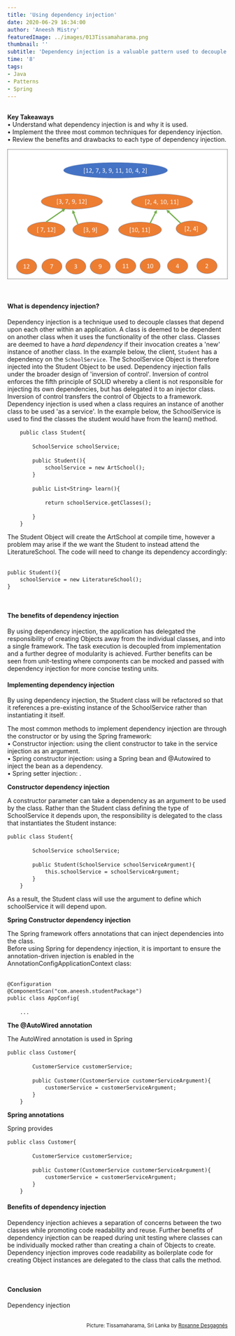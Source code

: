 ```yaml
---
title: 'Using dependency injection'
date: 2020-06-29 16:34:00
author: 'Aneesh Mistry'
featuredImage: ../images/013Tissamaharama.png
thumbnail: ''
subtitle: 'Dependency injection is a valuable pattern used to decouple classes within an application. Explore how dependency injection can be implemented.'
time: '8'
tags:
- Java
- Patterns
- Spring
---
```

<br>
<strong>Key Takeaways</strong><br>
&#8226; Understand what dependency injection is and why it is used.<br>
&#8226; Implement the three most common techniques for dependency injection.<br>
&#8226; Review the benefits and drawbacks to each type of dependency injection.<br>

![Merge sort step 2](../../src/images/011MergeSort2.png)

<br>
<h4>What is dependency injection?</h4>
<p>
Dependency injection is a technique used to decouple classes that depend upon each other within an application.
A class is deemed to be dependent on another class when it uses the functionality of the other class. 
Classes are deemed to have a <i>hard dependency</i> if their invocation creates a 'new' instance of another class. In the example below, the client, <code>Student</code> has a dependency on the <code>SchoolService</code>. 
The SchoolService Object is therefore injected into the Student Object to be used. Dependency injection falls under the broader design of 'inversion of control'. Inversion of control enforces the fifth principle of SOLID whereby a client is not responsible for injecting its own dependencies, but has delegated it to an injector class. Inversion of control transfers the control of Objects to a framework. 
Dependency injection is used when a class requires an instance of another class to be used 'as a service'. In the example below, the SchoolService is used to find the classes the student would have from the learn() method.
</p>

```java{numberLines:true}
    public class Student{

        SchoolService schoolService;

        public Student(){
            schoolService = new ArtSchool();
        }

        public List<String> learn(){
            
            return schoolService.getClasses();

        }
    }
```

<p>
The Student Object will create the ArtSchool at compile time, however a problem may arise if the we want the Student to instead attend the LiteratureSchool. The code will need to change its dependency accordingly:
</p>

```java{numberLines:true}

public Student(){
    schoolService = new LiteratureSchool();
}

```

<br>
<h4>The benefits of dependency injection</h4>
<p>
By using dependency injection, the application has delegated the responsibility of creating Objects away from the individual classes, and into a single framework. The task execution is decoupled from implementation and a further degree of modularity is achieved. Further benefits can be seen from unit-testing where components can be mocked and passed with dependency injection for more concise testing units.
</p>

<h4>Implementing dependency injection</h4>
<p>
By using dependency injection, the Student class will be refactored so that it references a pre-existing instance of the SchoolService rather than instantiating it itself.
</p>
<p>
The most common methods to implement dependency injection are through the constructor or by using the Spring framework:<br>
&#8226; Constructor injection: using the client constructor to take in the service injection as an argument.<br>
&#8226; Spring constructor injection: using a Spring bean and @Autowired to inject the bean as a dependency.<br>
&#8226; Spring setter injection: .<br>
</p>

<strong>Constructor dependency injection</strong>
<p>
A constructor parameter can take a dependency as an argument to be used by the class.
Rather than the Student class defining the type of SchoolService it depends upon, the responsibility is delegated to the class that instantiates the Student instance:
</p>

```java{numberLines:true}
public class Student{

        SchoolService schoolService;

        public Student(SchoolService schoolServiceArgument){
            this.schoolService = schoolServiceArgument;
        }
    }

```

<p>
As a result, the Student class will use the argument to define which schoolService it will depend upon.
</p>
<strong>Spring Constructor dependency injection</strong>
<p>
The Spring framework offers annotations that can inject dependencies into the class.<br>
Before using Spring for dependency injection, it is important to ensure the annotation-driven injection is enabled in the AnnotationConfigApplicationContext class:
</p>

```java{numberLines:true}

@Configuration
@ComponentScan("com.aneesh.studentPackage")
public class AppConfig{

    ...

```
<strong>The @AutoWired annotation</strong>
<p>
The AutoWired annotation is used in Spring 

</p>

```java{numberLines:true}
public class Customer{

        CustomerService customerService;

        public Customer(CustomerService customerServiceArgument){
            customerService = customerServiceArgument;
        }
    }

```

<strong>Spring annotations</strong>
<p>
Spring provides 

</p>

```java{numberLines:true}
public class Customer{

        CustomerService customerService;

        public Customer(CustomerService customerServiceArgument){
            customerService = customerServiceArgument;
        }
    }

```
<h4>Benefits of dependency injection</h4>
<p>
Dependency injection achieves a separation of concerns between the two classes while promoting code readability and reuse. 
Further benefits of dependency injection can be reaped during unit testing where classes can be individually mocked rather than creating a chain of Objects to create.
Dependency injection improves code readability as boilerplate code for creating Object instances are delegated to the class that calls the method. 
</p>

<br>
<h4>Conclusion</h4>
<p>
Dependency injection 

</p>

<br>
<small style="float: right;" >Picture: Tissamaharama, Sri Lanka by <a target="_blank" href="https://unsplash.com/@roxannedesgagnes">Roxanne Desgagnés</small></a><br>